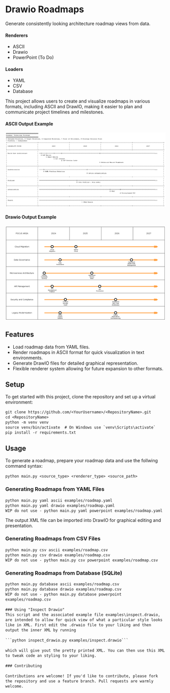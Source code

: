 # Drawio Roadmaps

Generate consistently looking architecture roadmap views from data.

#### Renderers

- ASCII
- Drawio 
- PowerPoint (To Do)

#### Loaders

- YAML
- CSV 
- Database

This project allows users to create and visualize roadmaps in various formats, including ASCII and DrawIO, making it easier to plan and communicate project timelines and milestones.

#### ASCII Output Example

![ASCII Example](examples/drawio_roadmaps_ascii_output_example.png)

#### Drawio Output Example

![DRAWIO Example](examples/drawio_roadmaps_drawio_output_example.png)

## Features

- Load roadmap data from YAML files.
- Render roadmaps in ASCII format for quick visualization in text environments.
- Generate DrawIO files for detailed graphical representation.
- Flexible renderer system allowing for future expansion to other formats.

## Setup

To get started with this project, clone the repository and set up a virtual environment:

```
git clone https://github.com/<YourUsername>/<RepositoryName>.git
cd <RepositoryName>
python -m venv venv
source venv/bin/activate  # On Windows use `venv\Scripts\activate`
pip install -r requirements.txt
```

## Usage

To generate a roadmap, prepare your roadmap data and use the follwing command syntax:

```python main.py <source_type> <renderer_type> <source_path>```


### Generating Roadmaps from YAML Files
```
python main.py yaml ascii examples/roadmap.yaml
python main.py yaml drawio examples/roadmap.yaml
WIP do not use - python main.py yaml powerpoint examples/roadmap.yaml
```
The output XML file can be imported into DrawIO for graphical editing and presentation.

### Generating Roadmaps from CSV Files
```
python main.py csv ascii examples/roadmap.csv
python main.py csv drawio examples/roadmap.csv
WIP do not use - python main.py csv powerpoint examples/roadmap.csv
```

### Generating Roadmaps from Database (SQLite)
```
python main.py database ascii examples/roadmap.csv
python main.py database drawio examples/roadmap.csv
WIP do not use - python main.py database powerpoint examples/roadmap.csv

### Using "Inspect Drawio"
This script and the associated example file examples\inspect.drawio, are intended to allow for quick view of what a particular style looks like in XML. First edit the .drwaio file to your liking and then output the inner XML by running

```python inspect_drawio.py examples/inspect.drawio```

which will give yout the pretty printed XML. You can then use this XML to tweak code an styling to your liking.

### Contributing

Contributions are welcome! If you'd like to contribute, please fork the repository and use a feature branch. Pull requests are warmly welcome.

